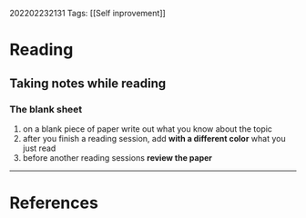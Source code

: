 202202232131
Tags: [[Self inprovement]] 

# Reading
## Taking notes while reading
### The blank sheet
1. on a blank piece of paper write out what you know about the topic
2. after you finish a reading session, add **with a different color** what you just read
3. before another reading sessions **review the paper**
---
# References